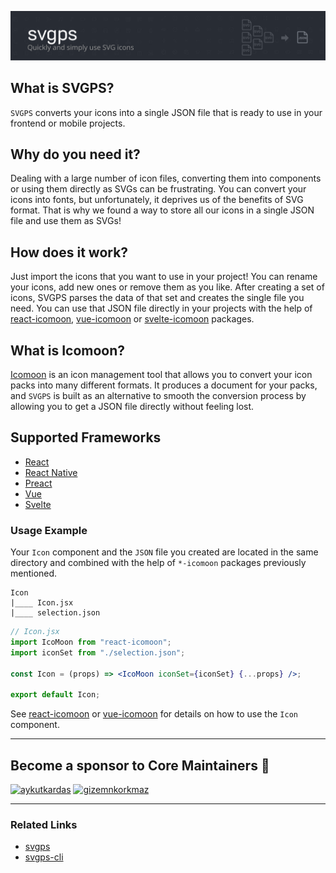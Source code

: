 ![SVGPS](./svgps-cover.png)

## What is SVGPS?

`SVGPS` converts your icons into a single JSON file that is ready to use in your frontend or mobile projects.

## Why do you need it?

Dealing with a large number of icon files, converting them into components or using them directly as SVGs can be frustrating. You can convert your icons into fonts, but unfortunately, it deprives us of the benefits of SVG format. That is why we found a way to store all our icons in a single JSON file and use them as SVGs!

## How does it work?

Just import the icons that you want to use in your project! You can rename your icons, add new ones or remove them as you like. After creating a set of icons, SVGPS parses the data of that set and creates the single file you need. You can use that JSON file directly in your projects with the help of [react-icomoon](https://github.com/aykutkardas/react-icomoon), [vue-icomoon](https://github.com/aykutkardas/vue-icomoon) or [svelte-icomoon](https://github.com/aykutkardas/svelte-icomoon) packages.

## What is Icomoon?

[Icomoon](https://icomoon.io/) is an icon management tool that allows you to convert your icon packs into many different formats. It produces a document for your packs, and `SVGPS` is built as an alternative to smooth the conversion process by allowing you to get a JSON file directly without feeling lost.

## Supported Frameworks

- [React](https://github.com/aykutkardas/react-icomoon)
- [React Native](https://github.com/aykutkardas/react-icomoon#react-native---demo)
- [Preact](https://github.com/aykutkardas/preact-icomoon)
- [Vue](https://github.com/aykutkardas/vue-icomoon)
- [Svelte](https://github.com/aykutkardas/svelte-icomoon)

### Usage Example

Your `Icon` component and the `JSON` file you created are located in the same directory and combined with the help of `*-icomoon` packages previously mentioned.

```
Icon
|____ Icon.jsx
|____ selection.json
```

```jsx
// Icon.jsx
import IcoMoon from "react-icomoon";
import iconSet from "./selection.json";

const Icon = (props) => <IcoMoon iconSet={iconSet} {...props} />;

export default Icon;
```

See [react-icomoon](https://github.com/aykutkardas/react-icomoon) or [vue-icomoon](https://github.com/aykutkardas/vue-icomoon) for details on how to use the `Icon` component.

---

## Become a sponsor to Core Maintainers 🥤

[![aykutkardas](https://avatars.githubusercontent.com/u/7966133?s=48&v=4)](https://github.com/sponsors/aykutkardas)
[![gizemnkorkmaz](https://avatars.githubusercontent.com/u/66412137?s=48&v=4)](https://github.com/sponsors/gizemnkorkmaz)

---

### Related Links

- [svgps](https://github.com/aykutkardas/svgps)
- [svgps-cli](https://github.com/aykutkardas/svgps-cli)

